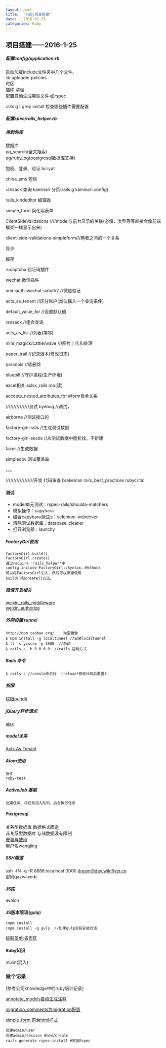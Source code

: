 ```yaml
---
layout: post
title:  "ruby项目搭建"
date:   2016-01-25
categories: Ruby
---
```


## 项目搭建——2016-1-25

##### 配置config/application.rb
自动加载include文件夹中几个文件。  
lib  uploader policies  
时区  
插件 清理  
配置自动生成哪些文件 如rspec  


rails g | grep install 检查哪些插件需要配置  


##### 配置spec/rails_helper.rb


##### 用到的库
数据库  
pg_search(全文搜索)  
pg/ruby_pg(postgresql数据库支持)  

加密、登录、验证  bcrypt  

china_sms  短信  

ransack  查询
kaminari  分页(rails g kaminari:config)

rails_kindeditor  编辑器

simple_form  简化写表单

ClientSideValidations ////model与前台显示的关联(必填，类型等等直接会像前端框架一样显示出来)  

client-side-validations-simpleform///两者之间的一个关系

异步

缓存

rucaptcha  验证码插件

wechat   微信插件

omniauth-wechat-oatuth2   //微信验证

acts_as_tenant   //区分账户(类似插入一个查询条件)

default_value_for //设置默认值

ransack  //组合查询

acts_as_list  //列表(排序)

mini_magick/cattierwave  ///图片上传和处理

paper_trail  //记录版本(修改日志)

paranoia   //软删除

bluepill  //守护进程(生产环境)

excel相关
axlsx_rails
roo(读)

accepts_nested_attributes_for #form表单关系


///////////////测试
byebug   //调试，

airborne   //测试接口的

factory-girl-rails  //生成测试数据

factory-girl-seeds  //从测试数据中随机找，不新建

faker   //生成数据

simplecov  测试覆盖率

。。。

//////////////////开发
代码审查
brakeman
rails_best_practices
rubycritic

#### 测试
* model单元测试：rspec-rails/shoulda-matchers
* 模拟操作：capybara
* 结合capybara测试js：selenium-webdriver
* 清除测试数据库：database_cleaner
* 打开浏览器：launchy


##### FactoryGirl使用
```
FactoryGirl.build()  
FactoryGirl.create()  
通过require 'rails_helper'中
config.include FactoryGirl::Syntax::Methods
可以将FactoryGirl引入，然后可以直接使用
build()和create()方法。
```

##### 微信开发相关
[weixin_rails_middleware](https://github.com/lanrion/weixin_rails_middleware)  
[weixin_authorize](https://github.com/lanrion/weixin_authorize)  

##### 外网设置 tunnel
```
http://npm.taobao.org/    淘宝镜像
$ npm install -g localtunnel //安装localtunnel
$ lt -s ycscrm -p 3000  //启动
$ rails s -b 0.0.0.0  //rails 启动方式
```

##### Rails 命令
```
$ rails c //consle命令行  (reload!修改代码后重置)
```
##### 权限
[权限pundit](https://github.com/elabs/pundit)

##### jQuery异步请求
[ajax](http://www.cnblogs.com/jayleke/archive/2012/08/10/2633174.html)

##### model关系
[Acts As Tenant](https://github.com/ErwinM/acts_as_tenant)

##### Atom使用
```
插件
ruby-test 
```

##### ActiveJob 基础
```
创建任务、将任务加入队列、后台执行任务

```

##### Postgresql
关系型数据库  数据格式固定  
非关系型数据库   存储数据没有限制  
[安装与使用](http://www.cnblogs.com/shineqiujuan/p/4703304.html)  
用户名wangjing  

##### SSH隧道
ssh -fN -q -R 8888:localhost:3000 dream@dev.wikiflyer.cn  
密码qazwsxedc


#### JS库
avalon

#### JS版本管理(gulp)
```
cnpm install
cnpm install -g gulp  //如果gulp没有安装的话
```

[级联菜单:省市区](http://fengyuanchen.github.io/distpicker/)



#### Ruby知识
mixin(混入)


### 做个记录
[参考公司knowledge中的ruby培训记录]

[annotate_models自动生成注释](https://github.com/ctran/annotate_models)

[migration_comments为migration配置](https://github.com/pinnymz/migration_comments)

[simple_form 前台html样式](https://github.com/plataformatec/simple_form)


```
创建admin/user
创建admin/session #new/create
rails generate rspec:install #安装Rspec

```











